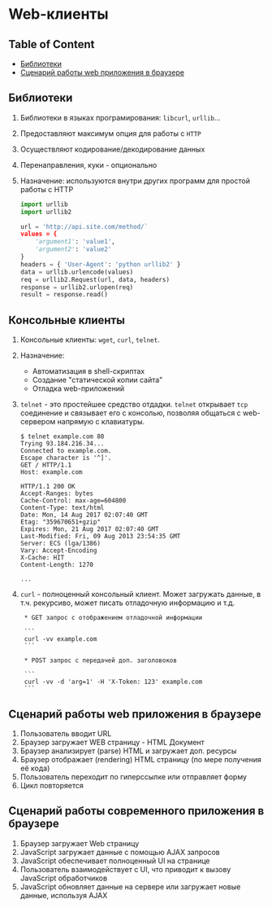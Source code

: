 # Web-клиенты

## Table of Content

- [Библиотеки](#Библиотеки)
- [Сценарий работы web приложения в браузере](#Сценарий-работы-web-приложения-в-браузере)

## Библиотеки
1. Библиотеки в языках програмирования: `libcurl`, `urllib`...
1. Предоставляют максимум опция для работы с `HTTP`
1. Осуществляют кодирование/декодирование данных
1. Перенаправления, куки - опционально
1. Назначение: используются внутри других программ для простой работы с HTTP

    ```python
    import urllib
    import urllib2

    url = 'http://api.site.com/method/`
    values = {
        'argument1': 'value1',
        'argument2': 'value2'
    }
    headers = { 'User-Agent': 'python urllib2' }
    data = urllib.urlencode(values)
    req = urllib2.Request(url, data, headers)
    response = urllib2.urlopen(req)
    result = response.read()
    ```

## Консольные клиенты
1. Консольные клиенты: `wget`, `curl`, `telnet`.
1. Назначение:
    * Автоматизация в shell-скриптах
    * Создание "статической копии сайта"
    * Отладка web-приложений
1. `telnet` - это простейшее средство отдадки. `telnet` открывает `tcp` соединение и связывает его с консолью, позволяя общаться с web-сервером напрямую с клавиатуры.
    ```
    $ telnet example.com 80
    Trying 93.184.216.34...
    Connected to example.com.
    Escape character is '^]'.
    GET / HTTP/1.1
    Host: example.com

    HTTP/1.1 200 OK
    Accept-Ranges: bytes
    Cache-Control: max-age=604800
    Content-Type: text/html
    Date: Mon, 14 Aug 2017 02:07:40 GMT
    Etag: "359670651+gzip"
    Expires: Mon, 21 Aug 2017 02:07:40 GMT
    Last-Modified: Fri, 09 Aug 2013 23:54:35 GMT
    Server: ECS (lga/1386)
    Vary: Accept-Encoding
    X-Cache: HIT
    Content-Length: 1270

    ...
    ```
1. `curl` - полноценный консольный клиент. Может загружать данные, в т.ч. рекурсиво, может писать отладочную информацию и т.д.

        * GET запрос с отображением отладочной информации

        ```
        curl -vv example.com
        ```

        * POST запрос с передачей доп. заголовоков

        ```
        curl -vv -d 'arg=1' -H 'X-Token: 123' example.com
        ```

## Сценарий работы web приложения в браузере
1. Пользователь вводит URL
1. Браузер загружает WEB страницу - HTML Документ
1. Браузер анализирует (parse) HTML и загружает доп. ресурсы
1. Браузер отображает (rendering) HTML страницу (по мере получения её кода)
1. Пользователь переходит по гиперссылке или отправляет форму
1. Цикл повторяется

## Сценарий работы современного приложения в браузере
1. Браузер загружает Web страницу
1. JavaScript загружает данные с помощью AJAX запросов
1. JavaScript обеспечивает полноценный UI на странице
1. Пользователь взаимодействует с UI, что приводит к вызову JavaScript обработчиков
1. JavaScript обновляет данные на сервере или загружает новые данные, используя AJAX
